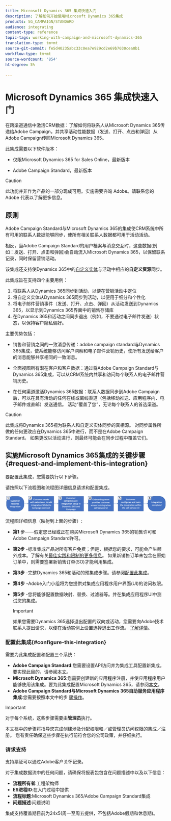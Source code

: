 ```yaml
---
title: Microsoft Dynamics 365 集成快速入门
description: 了解如何开始使用Microsoft Dynamics 365集成
products: SG_CAMPAIGN/STANDARD
audience: integrating
content-type: reference
topic-tags: working-with-campaign-and-microsoft-dynamics-365
translation-type: tm+mt
source-git-commit: fe5d40235abc33c0ea7e929cd2e69b7030cea0b1
workflow-type: tm+mt
source-wordcount: '854'
ht-degree: 5%

---
```



# Microsoft Dynamics 365 集成快速入门

在跨渠道通信中激活CRM数据：了解如何将联系人从Microsoft Dynamics 365传递给Adobe Campaign，并共享活动性能数据（发送、打开、点击和弹回）从Adobe Campaign传回Microsoft Dynamics 365。

此集成需要以下软件版本：

* 仅限Microsoft Dynamics 365 for Sales Online，最新版本

* Adobe Campaign Standard，最新版本

>[!CAUTION]
>
>此功能并非作为产品的一部分现成可用。实施需要咨询 Adobe。请联系您的 Adobe 代表以了解更多信息。


## 原则

Adobe Campaign Standard与Microsoft Dynamics 365的集成使CRM系统中所有可用的联系人数据能够同步，使所有相关联系人数据都可用于活动活动。

相反，当Adobe Campaign Standard的用户档案与消息交互时，这些数据(例如：发送、打开、点击和弹回)会自动流入Microsoft Dynamics 365，以保留联系记录，同时保留营销活动。

该集成还支持使Dynamics 365中的[自定义实体](../../integrating/using/d365-acs-self-service-app-settings.md)与活动中相应的&#x200B;**自定义资源**&#x200B;同步。

此集成旨在支持四个主要用例：

1. 将联系人从Dynamics 365同步到活动，以便在营销活动中定位
1. 将自定义实体从Dynamics 365同步到活动，以便用于细分和个性化
1. 将电子邮件营销事件（发送、打开、点击、弹回）从活动发送到Dynamics 365，以显示到Dynamics 365界面中的销售存储库
1. 在Dynamics 365和活动之间同步退出（例如，不要通过电子邮件发送）状态，以保持客户隐私偏好。

主要优势包括：

* 销售和营销之间的一致消息传递：adobe campaign standard与Dynamics 365集成，使系统能够访问客户洞察和电子邮件营销历史，使所有发送给客户的消息能够共享相同的一致消息。

* 全面视图所有潜在客户和客户数据：通过将Adobe Campaign Standard与Dynamics 365集成，可以从CRM系统内共享和访问每个联系人的电子邮件营销历史。

* 在任何渠道激活Dynamics 365数据：联系人数据同步到Adobe Campaign后，可以在具有活动的任何在线或离线渠道（包括移动推送、应用程序内、电子邮件或直邮）发送通信。 活动“覆盖了您”，无论每个联系人的首选渠道。

>[!CAUTION]
>
>此集成将Dynamics 365视为联系人和自定义实体同步的真相源。  对同步属性所做的任何更改应在Dynamics 365中进行，而不是在Adobe Campaign Standard。  如果更改以活动进行，则最终可能会在同步过程中覆盖它们。


## 实施Microsoft Dynamics 365集成的关键步骤{#request-and-implement-this-integration}

要配置此集成，您需要执行以下步骤。

请按照以下流程图和流程图详细信息请求和配置集成。

![](assets/provisioning-wf.png)

流程图详细信息（映射到上面的步骤）:

* **第1** 步——假定您已经或正在购买Microsoft Dynamics 365的销售许可和Adobe Campaign Standard许可。
* **第2步** -标准集成产品对所有客户免费；但是，根据您的要求，可能会产生额外成本。了解有关[最佳实践和限制的更多信息](../../integrating/using/d365-acs-notices-and-recommendations.md)。 如果新销售订单未包含在原始订单中，则需要签署新销售订单(SO)才能利用集成。
* **第3步** -完整Dynamics 365和活动的预集成步骤。请参阅[配置此集成](#configure-this-integration)。
* **第4步** -Adobe入门小组将为您提供对集成应用程序用户界面(UI)的访问权限。
* **第5步** -您将能够配置数据映射、替换、过滤器等。并在集成应用程序UI中测试您的集成。

   >[!IMPORTANT]
   >
   > 如果您需要Dynamics 365选择退出配置的双向或活动，您需要向Adobe技术联系人提出请求，以便在活动实例上设置选择退出工作流。 [了解详情](../../integrating/using/d365-acs-notices-and-recommendations.md#opt-out)。

### 配置此集成{#configure-this-integration}

需要为此集成配置和配置三个系统：

* **Adobe Campaign Standard**:您需要设置API访问并为集成工具配置新集成。要实现此目的，请参阅[本文](../../integrating/using/d365-acs-configure-adobe-io.md)。
* **Microsoft Dynamics 365**:您需要创建新的应用程序注册，并使应用程序用户能够使用该集成。要为此集成配置Microsoft Dynamics 365，请参阅[本文](../../integrating/using/d365-acs-configure-d365.md)。
* **Adobe Campaign Standard与Microsoft Dynamics 365自助服务应用程序集成**:您需要按照本文中的步 [骤操作](../../integrating/using/d365-acs-self-service-app-control-access.md)。

>[!IMPORTANT]
>
>对于每个系统，这些步骤需要由&#x200B;**管理员**&#x200B;执行。
>
>本文档中的步骤将指导您完成创建涉及分配权限和／或管理员访问权限的集成／注册。  您有责任确保这些步骤在执行前符合您的公司政策，并仔细执行。


### 请求支持

支持票证可以通过Adobe客户关怀记录。

对于集成数据流中的任何问题，请确保将报表包包含在问题描述中以及以下信息：

* **流程所有者**:工程架构师
* **ES进程ID**:在入门过程中提供
* **流程标题**:Microsoft Dynamics 365/Adobe Campaign Standard集成
* **问题描述**:问题说明

集成支持覆盖期目前为24x5(周一至周五提供，不包括Adobe假期和休息期)。
